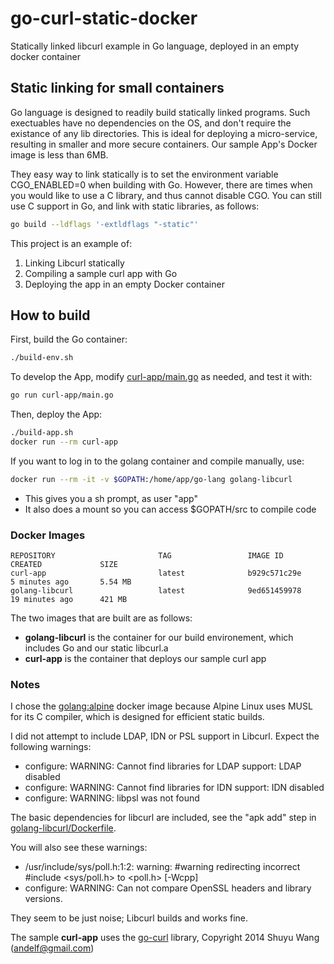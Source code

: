 # go-curl-static-docker
Statically linked libcurl example in Go language, deployed in an empty docker container

## Static linking for small containers
Go language is designed to readily build statically linked programs.  Such exectuables have no dependencies on the OS, and don't require the existance of any lib directories.  This is ideal for deploying a micro-service, resulting in smaller and more secure containers. Our sample App's Docker image is less than 6MB.

They easy way to link statically is to set the environment variable CGO_ENABLED=0 when building with Go.  However, there are times when you would like to use a C library, and thus cannot disable CGO.  You can still use C support in Go, and link with static libraries, as follows:
```sh
go build --ldflags '-extldflags "-static"'
```
This project is an example of:

1. Linking Libcurl statically
2. Compiling a sample curl app with Go
3. Deploying the app in an empty Docker container

## How to build
First, build the Go container:
```sh
./build-env.sh
```

To develop the App, modify [curl-app/main.go](https://raw.githubusercontent.com/DavidSantia/curl-app/main.go) as needed, and test it with:
```sh
go run curl-app/main.go
```

Then, deploy the App:
```sh
./build-app.sh
docker run --rm curl-app
```

If you want to log in to the golang container and compile manually, use:
```sh
docker run --rm -it -v $GOPATH:/home/app/go-lang golang-libcurl
```
* This gives you a sh prompt, as user "app"
* It also does a mount so you can access $GOPATH/src to compile code

### Docker Images
```
REPOSITORY                       TAG                 IMAGE ID            CREATED             SIZE
curl-app                         latest              b929c571c29e        5 minutes ago       5.54 MB
golang-libcurl                   latest              9ed651459978        19 minutes ago      421 MB
```
The two images that are built are as follows:
* **golang-libcurl** is the container for our build environement, which includes Go and our static libcurl.a
* **curl-app** is the container that deploys our sample curl app

### Notes
I chose the [golang:alpine](https://hub.docker.com/r/_/golang/) docker image because Alpine Linux uses MUSL for its C compiler, which is designed for efficient static builds.

I did not attempt to include LDAP, IDN or PSL support in Libcurl.  Expect the following warnings:
* configure: WARNING: Cannot find libraries for LDAP support: LDAP disabled
* configure: WARNING: Cannot find libraries for IDN support: IDN disabled
* configure: WARNING: libpsl was not found

The basic dependencies for libcurl are included, see the "apk add" step in [golang-libcurl/Dockerfile](https://raw.githubusercontent.com/DavidSantia/golang-libcurl/Dockerfile).

You will also see these warnings:
* /usr/include/sys/poll.h:1:2: warning: #warning redirecting incorrect #include <sys/poll.h> to <poll.h> [-Wcpp]
* configure: WARNING: Can not compare OpenSSL headers and library versions.

They seem to be just noise; Libcurl builds and works fine.

The sample **curl-app** uses the [go-curl](https://github.com/andelf/go-curl) library, Copyright 2014 Shuyu Wang (<andelf@gmail.com>)
